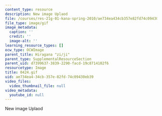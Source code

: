 ```yaml
---
content_type: resource
description: New image Uplaod
file: /courses/res-21g-01-kana-spring-2010/ae734ea434cb357e82fd74c09430eb39_0424.gif
file_type: image/gif
image_metadata:
  caption: ''
  credit: ''
  image-alt: ''
learning_resource_types: []
ocw_type: OCWImage
parent_title: Hiragana "zi/ji"
parent_type: SupplementalResourceSection
parent_uid: d7399637-3839-2290-facd-19c8714102f6
resourcetype: Image
title: 0424.gif
uid: ae734ea4-34cb-357e-82fd-74c09430eb39
video_files:
  video_thumbnail_file: null
video_metadata:
  youtube_id: null
---
```

New image Uplaod

